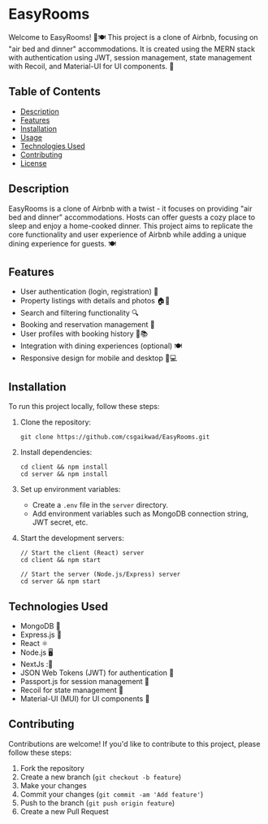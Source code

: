 # EasyRooms

Welcome to EasyRooms! 🏡🍽️ This project is a clone of Airbnb, focusing on "air bed and dinner" accommodations. It is created using the MERN stack with authentication using JWT, session management, state management with Recoil, and Material-UI for UI components. 🚀

## Table of Contents

- [Description](#description)
- [Features](#features)
- [Installation](#installation)
- [Usage](#usage)
- [Technologies Used](#technologies-used)
- [Contributing](#contributing)
- [License](#license)

## Description

EasyRooms is a clone of Airbnb with a twist - it focuses on providing "air bed and dinner" accommodations. Hosts can offer guests a cozy place to sleep and enjoy a home-cooked dinner. This project aims to replicate the core functionality and user experience of Airbnb while adding a unique dining experience for guests. 🍽️

## Features

- User authentication (login, registration) 🔐
- Property listings with details and photos 🏠📸
- Search and filtering functionality 🔍
- Booking and reservation management 📅
- User profiles with booking history 👤📚
- Integration with dining experiences (optional) 🍽️
- Responsive design for mobile and desktop 📱💻

## Installation

To run this project locally, follow these steps:

1. Clone the repository:

   ```
   git clone https://github.com/csgaikwad/EasyRooms.git
   ```

2. Install dependencies:

   ```
   cd client && npm install
   cd server && npm install
   ```

3. Set up environment variables:

   - Create a `.env` file in the `server` directory.
   - Add environment variables such as MongoDB connection string, JWT secret, etc.

4. Start the development servers:

   ```
   // Start the client (React) server
   cd client && npm start

   // Start the server (Node.js/Express) server
   cd server && npm start
   ```


## Technologies Used

- MongoDB 🍃
- Express.js 🚂
- React ⚛️
- Node.js 🖥️
- NextJs :📁
- JSON Web Tokens (JWT) for authentication 🔑
- Passport.js for session management 🛂
- Recoil for state management 🔧
- Material-UI (MUI) for UI components 🎨

## Contributing

Contributions are welcome! If you'd like to contribute to this project, please follow these steps:

1. Fork the repository
2. Create a new branch (`git checkout -b feature`)
3. Make your changes
4. Commit your changes (`git commit -am 'Add feature'`)
5. Push to the branch (`git push origin feature`)
6. Create a new Pull Request


